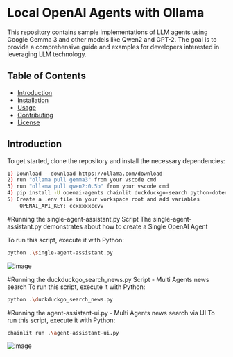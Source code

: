 # Local OpenAI Agents with Ollama

This repository contains sample implementations of LLM agents using Google Gemma 3 and other models like Qwen2 and GPT-2. The goal is to provide a comprehensive guide and examples for developers interested in leveraging LLM technology.

## Table of Contents
- [Introduction](#introduction)
- [Installation](#installation)
- [Usage](#usage)
- [Contributing](#contributing)
- [License](#license)


## Introduction
To get started, clone the repository and install the necessary dependencies:

```bash
1) Download - download https://ollama.com/download
2) run "ollama pull gemma3" from your vscode cmd
3) run "ollama pull qwen2:0.5b" from your vscode cmd
4) pip install -U openai-agents chainlit duckduckgo-search python-dotenv httpx
5) Create a .env file in your workspace root and add variables
    OPENAI_API_KEY: ccxxxxxccvv

```

#Running the single-agent-assistant.py Script
The single-agent-assistant.py demonstrates about how to create a Single OpenAI Agent

To run this script, execute it with Python: 
```bash
python .\single-agent-assistant.py
```
![image](https://github.com/user-attachments/assets/81fd2a3a-5f66-41e8-b6df-15b82c86e03f)

#Running the duckduckgo_search_news.py Script - Multi Agents news search
To run this script, execute it with Python: 
```bash
python .\duckduckgo_search_news.py
```

#Running the agent-assistant-ui.py -  Multi Agents news search via UI
To run this script, execute it with Python: 
```bash
chainlit run .\agent-assistant-ui.py
```
![image](https://github.com/user-attachments/assets/92b4d04d-a6c1-491b-9057-6065899537b6)

